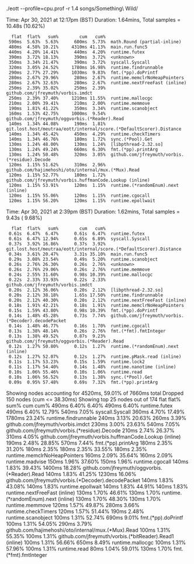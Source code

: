 


./eott --profile=cpu.prof -r 1.4 songs/Something\ Wild/

Time: Apr 30, 2021 at 12:17pm (BST)
Duration: 1.64mins, Total samples = 10.48s (10.62%)

      flat  flat%   sum%        cum   cum%
     590ms  5.63%  5.63%      600ms  5.73%  math.Round (partial-inline)
     480ms  4.58% 10.21%     4310ms 41.13%  main.run.func5
     440ms  4.20% 14.41%      440ms  4.20%  runtime.futex
     390ms  3.72% 18.13%      390ms  3.72%  <unknown>
     350ms  3.34% 21.47%      390ms  3.72%  syscall.Syscall
     320ms  3.05% 24.52%     1780ms 16.98%  runtime.findrunnable
     290ms  2.77% 27.29%     1030ms  9.83%  fmt.(*pp).doPrintf
     280ms  2.67% 29.96%      280ms  2.67%  runtime.memclrNoHeapPointers
     280ms  2.67% 32.63%      280ms  2.67%  runtime.nextFreeFast (inline)
     250ms  2.39% 35.02%      250ms  2.39%  github.com/jfreymuth/vorbis.imdct
     250ms  2.39% 37.40%     1210ms 11.55%  runtime.mallocgc
     210ms  2.00% 39.41%      210ms  2.00%  runtime.memmove
     190ms  1.81% 41.22%      350ms  3.34%  runtime.scanobject
     160ms  1.53% 42.75%     1000ms  9.54%  github.com/jfreymuth/oggvorbis.(*Reader).Read
     140ms  1.34% 44.08%      190ms  1.81%  git.lost.host/meutraa/eott/internal/score.(*DefaultScorer).Distance
     140ms  1.34% 45.42%      450ms  4.29%  runtime.checkTimers
     140ms  1.34% 46.76%      180ms  1.72%  sync.(*Pool).Get
     130ms  1.24% 48.00%      130ms  1.24%  [libpthread-2.32.so]
     130ms  1.24% 49.24%      660ms  6.30%  fmt.(*pp).printArg
     130ms  1.24% 50.48%      320ms  3.05%  github.com/jfreymuth/vorbis.(*residue).Decode
     120ms  1.15% 51.62%      310ms  2.96%  github.com/hajimehoshi/oto/internal/mux.(*Mux).Read
     120ms  1.15% 52.77%      180ms  1.72%  github.com/jfreymuth/vorbis.huffmanCode.Lookup (inline)
     120ms  1.15% 53.91%      120ms  1.15%  runtime.(*randomEnum).next (inline)
     120ms  1.15% 55.06%      120ms  1.15%  runtime.cgocall
     120ms  1.15% 56.20%      120ms  1.15%  runtime.epollwait

Time: Apr 30, 2021 at 2:39pm (BST)
Duration: 1.62mins, Total samples = 9.43s ( 9.68%)

      flat  flat%   sum%        cum   cum%
     0.61s  6.47%  6.47%      0.61s  6.47%  runtime.futex
     0.61s  6.47% 12.94%      0.65s  6.89%  syscall.Syscall
     0.37s  3.92% 16.86%      0.37s  3.92%  git.lost.host/meutraa/eott/internal/score.(*DefaultScorer).Distance
     0.34s  3.61% 20.47%      3.31s 35.10%  main.run.func5
     0.29s  3.08% 23.54%      0.49s  5.20%  runtime.scanobject
     0.26s  2.76% 26.30%      0.26s  2.76%  <unknown>
     0.26s  2.76% 29.06%      0.26s  2.76%  runtime.memmove
     0.24s  2.55% 31.60%      0.98s 10.39%  runtime.mallocgc
     0.22s  2.33% 33.93%      0.22s  2.33%  github.com/jfreymuth/vorbis.imdct
     0.20s  2.12% 36.06%      0.20s  2.12%  [libpthread-2.32.so]
     0.20s  2.12% 38.18%      1.65s 17.50%  runtime.findrunnable
     0.20s  2.12% 40.30%      0.20s  2.12%  runtime.nextFreeFast (inline)
     0.18s  1.91% 42.21%      0.18s  1.91%  runtime.memclrNoHeapPointers
     0.15s  1.59% 43.80%      0.98s 10.39%  fmt.(*pp).doPrintf
     0.14s  1.48% 45.28%      0.73s  7.74%  github.com/jfreymuth/vorbis.(*Decoder).decodePacket
     0.14s  1.48% 46.77%      0.16s  1.70%  runtime.cgocall
     0.13s  1.38% 48.14%      0.26s  2.76%  fmt.(*fmt).fmtInteger
     0.13s  1.38% 49.52%      0.87s  9.23%  github.com/jfreymuth/oggvorbis.(*Reader).Read
     0.12s  1.27% 50.80%      0.12s  1.27%  runtime.(*randomEnum).next (inline)
     0.12s  1.27% 52.07%      0.12s  1.27%  runtime.pMask.read (inline)
     0.11s  1.17% 53.23%      0.15s  1.59%  runtime.lock2
     0.11s  1.17% 54.40%      0.14s  1.48%  runtime.nanotime (inline)
     0.10s  1.06% 55.46%      0.10s  1.06%  runtime.read
     0.10s  1.06% 56.52%      0.13s  1.38%  sync.(*Pool).Get
     0.09s  0.95% 57.48%      0.69s  7.32%  fmt.(*pp).printArg

Showing nodes accounting for 4520ms, 59.01% of 7660ms total
Dropped 150 nodes (cum <= 38.30ms)
Showing top 25 nodes out of 174
      flat  flat%   sum%        cum   cum%
     490ms  6.40%  6.40%      490ms  6.40%  runtime.futex
     490ms  6.40% 12.79%      540ms  7.05%  syscall.Syscall
     360ms  4.70% 17.49%     1780ms 23.24%  runtime.findrunnable
     240ms  3.13% 20.63%      260ms  3.39%  github.com/jfreymuth/vorbis.imdct
     230ms  3.00% 23.63%      540ms  7.05%  github.com/jfreymuth/vorbis.(*residue).Decode
     210ms  2.74% 26.37%      310ms  4.05%  github.com/jfreymuth/vorbis.huffmanCode.Lookup (inline)
     190ms  2.48% 28.85%      570ms  7.44%  fmt.(*pp).printArg
     180ms  2.35% 31.20%      180ms  2.35%  <unknown>
     180ms  2.35% 33.55%      180ms  2.35%  runtime.memclrNoHeapPointers
     160ms  2.09% 35.64%      160ms  2.09%  runtime.madvise
     150ms  1.96% 37.60%      150ms  1.96%  runtime.cgocall
     140ms  1.83% 39.43%     1400ms 18.28%  github.com/jfreymuth/oggvorbis.(*Reader).Read
     140ms  1.83% 41.25%     1230ms 16.06%  github.com/jfreymuth/vorbis.(*Decoder).decodePacket
     140ms  1.83% 43.08%      140ms  1.83%  runtime.epollwait
     140ms  1.83% 44.91%      140ms  1.83%  runtime.nextFreeFast (inline)
     130ms  1.70% 46.61%      130ms  1.70%  runtime.(*randomEnum).next (inline)
     130ms  1.70% 48.30%      130ms  1.70%  runtime.memmove
     120ms  1.57% 49.87%      280ms  3.66%  runtime.checkTimers
     120ms  1.57% 51.44%      190ms  2.48%  runtime.scanobject
     100ms  1.31% 52.74%      690ms  9.01%  fmt.(*pp).doPrintf
     100ms  1.31% 54.05%      290ms  3.79%  github.com/hajimehoshi/oto/internal/mux.(*Mux).Read
     100ms  1.31% 55.35%      100ms  1.31%  github.com/jfreymuth/vorbis.(*bitReader).Read1 (inline)
     100ms  1.31% 56.66%      650ms  8.49%  runtime.mallocgc
     100ms  1.31% 57.96%      100ms  1.31%  runtime.read
      80ms  1.04% 59.01%      130ms  1.70%  fmt.(*fmt).fmtInteger